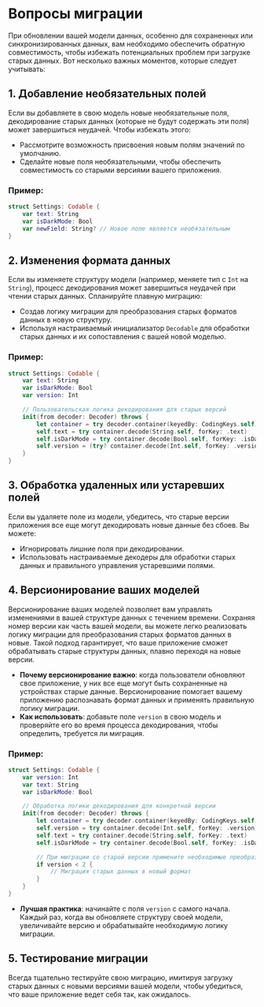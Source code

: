 # Вопросы миграции

При обновлении вашей модели данных, особенно для сохраненных или синхронизированных данных, вам необходимо обеспечить обратную совместимость, чтобы избежать потенциальных проблем при загрузке старых данных. Вот несколько важных моментов, которые следует учитывать:

## 1. Добавление необязательных полей
Если вы добавляете в свою модель новые необязательные поля, декодирование старых данных (которые не будут содержать эти поля) может завершиться неудачей. Чтобы избежать этого:
- Рассмотрите возможность присвоения новым полям значений по умолчанию.
- Сделайте новые поля необязательными, чтобы обеспечить совместимость со старыми версиями вашего приложения.

### Пример:
```swift
struct Settings: Codable {
    var text: String
    var isDarkMode: Bool
    var newField: String? // Новое поле является необязательным
}
```

## 2. Изменения формата данных
Если вы изменяете структуру модели (например, меняете тип с `Int` на `String`), процесс декодирования может завершиться неудачей при чтении старых данных. Спланируйте плавную миграцию:
- Создав логику миграции для преобразования старых форматов данных в новую структуру.
- Используя настраиваемый инициализатор `Decodable` для обработки старых данных и их сопоставления с вашей новой моделью.

### Пример:
```swift
struct Settings: Codable {
    var text: String
    var isDarkMode: Bool
    var version: Int

    // Пользовательская логика декодирования для старых версий
    init(from decoder: Decoder) throws {
        let container = try decoder.container(keyedBy: CodingKeys.self)
        self.text = try container.decode(String.self, forKey: .text)
        self.isDarkMode = try container.decode(Bool.self, forKey: .isDarkMode)
        self.version = (try? container.decode(Int.self, forKey: .version)) ?? 1 // Значение по умолчанию для старых данных
    }
}
```

## 3. Обработка удаленных или устаревших полей
Если вы удаляете поле из модели, убедитесь, что старые версии приложения все еще могут декодировать новые данные без сбоев. Вы можете:
- Игнорировать лишние поля при декодировании.
- Использовать настраиваемые декодеры для обработки старых данных и правильного управления устаревшими полями.

## 4. Версионирование ваших моделей

Версионирование ваших моделей позволяет вам управлять изменениями в вашей структуре данных с течением времени. Сохраняя номер версии как часть вашей модели, вы можете легко реализовать логику миграции для преобразования старых форматов данных в новые. Такой подход гарантирует, что ваше приложение сможет обрабатывать старые структуры данных, плавно переходя на новые версии.

- **Почему версионирование важно**: когда пользователи обновляют свое приложение, у них все еще могут быть сохраненные на устройствах старые данные. Версионирование помогает вашему приложению распознавать формат данных и применять правильную логику миграции.
- **Как использовать**: добавьте поле `version` в свою модель и проверяйте его во время процесса декодирования, чтобы определить, требуется ли миграция.

### Пример:
```swift
struct Settings: Codable {
    var version: Int
    var text: String
    var isDarkMode: Bool

    // Обработка логики декодирования для конкретной версии
    init(from decoder: Decoder) throws {
        let container = try decoder.container(keyedBy: CodingKeys.self)
        self.version = try container.decode(Int.self, forKey: .version)
        self.text = try container.decode(String.self, forKey: .text)
        self.isDarkMode = try container.decode(Bool.self, forKey: .isDarkMode)

        // При миграции со старой версии примените необходимые преобразования здесь
        if version < 2 {
            // Миграция старых данных в новый формат
        }
    }
}
```

- **Лучшая практика**: начинайте с поля `version` с самого начала. Каждый раз, когда вы обновляете структуру своей модели, увеличивайте версию и обрабатывайте необходимую логику миграции.

## 5. Тестирование миграции
Всегда тщательно тестируйте свою миграцию, имитируя загрузку старых данных с новыми версиями вашей модели, чтобы убедиться, что ваше приложение ведет себя так, как ожидалось.
